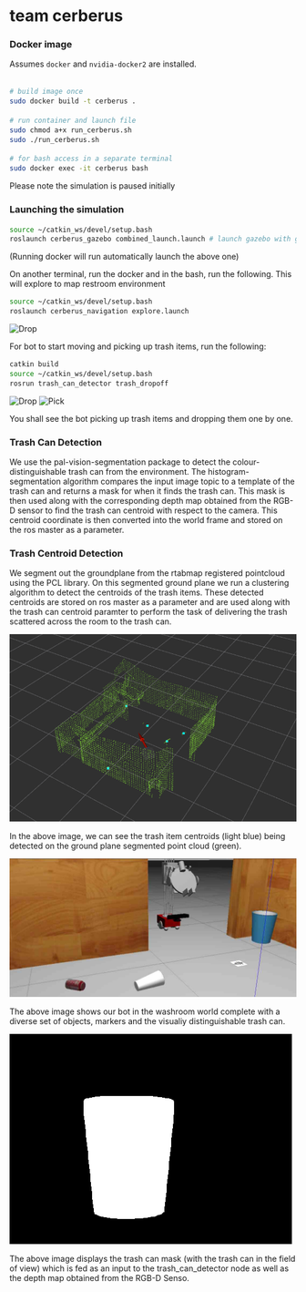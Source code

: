 # team cerberus
### Docker image

Assumes `docker` and `nvidia-docker2` are installed.

```bash

# build image once
sudo docker build -t cerberus .

# run container and launch file
sudo chmod a+x run_cerberus.sh
sudo ./run_cerberus.sh

# for bash access in a separate terminal
sudo docker exec -it cerberus bash
```

Please note the simulation is paused initially


### Launching the simulation 
```bash
source ~/catkin_ws/devel/setup.bash
roslaunch cerberus_gazebo combined_launch.launch # launch gazebo with gripper
```
(Running docker will run automatically launch the above one)

On another terminal, run the docker and in the bash, run the following. This will explore to map restroom environment
```bash
source ~/catkin_ws/devel/setup.bash
roslaunch cerberus_navigation explore.launch
```
![Drop](pics/cloud_point.png)

For bot to start moving and picking up trash items, run the following:

```bash
catkin build
source ~/catkin_ws/devel/setup.bash
rosrun trash_can_detector trash_dropoff
```
![Drop](pics/dropping_trash.gif)
![Pick](pics/picking_trash.gif)

You shall see the bot picking up trash items and dropping them one by one.

### Trash Can Detection
We use the pal-vision-segmentation package to detect the colour-distinguishable trash can from the environment. The histogram-segmentation algorithm compares the input image topic to a template of the trash can and returns a mask for when it finds the trash can. This mask is then used along with the corresponding depth map obtained from the RGB-D sensor to find the trash can centroid with respect to the camera. This centroid coordinate is then converted into the world frame and stored on the ros master as a parameter. 

### Trash Centroid Detection
We segment out the groundplane from the rtabmap registered pointcloud using the PCL library. On this segmented ground plane we run a clustering algorithm to detect the centroids of the trash items. These detected centroids are stored on ros master as a parameter and are used along with the trash can centroid paramter to perform the task of delivering the trash scattered across the room to the trash can.

![Centroid Detection](image_checkpoints/centroid_detection.png)

In the above image, we can see the trash item centroids (light blue) being detected on the ground plane segmented point cloud (green).

![World-can-bot](image_checkpoints/world.png)

The above image shows our bot in the washroom world complete with a diverse set of objects, markers and the visualiy distinguishable trash can.

![Can-mask](image_checkpoints/trash_can_mask.png)

The above image displays the trash can mask (with the trash can in the field of view) which is fed as an input to the trash_can_detector node as well as the depth map obtained from the RGB-D Senso.
